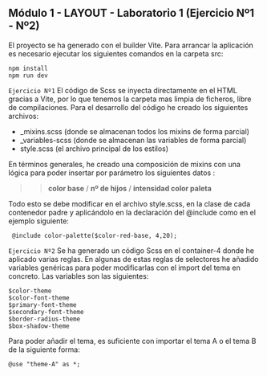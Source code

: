 ## Módulo 1 - LAYOUT - Laboratorio 1 (Ejercicio Nº1 - Nº2)

El proyecto se ha generado con el builder Vite.
Para arrancar la aplicación es necesario ejecutar los siguientes comandos en la carpeta src:
```
npm install
npm run dev
```

`Ejercicio Nº1`
El código de Scss se inyecta directamente en el HTML gracias a Vite, por lo que tenemos la carpeta mas limpia de ficheros, libre de compilaciones.
Para el desarrollo del código he creado los siguientes archivos:
- _mixins.scss (donde se almacenan todos los mixins de forma parcial)
- _variables-scss (donde se almacenan las variables de forma parcial)
- style.scss (el archivo principal de los estilos)

En términos generales, he creado una composición de mixins con una lógica para poder insertar por parámetro los siguientes datos :
>>**color base** / **nº de hijos** / **intensidad color paleta**

Todo esto se debe modificar en el archivo style.scss, en la clase de cada contenedor padre y aplicándolo en la declaración del @include como en el ejemplo siguiente:
```
 @include color-palette($color-red-base, 4,20);
```

`Ejercicio Nº2`
Se ha generado un código Scss en el container-4 donde he aplicado varias reglas.
En algunas de estas reglas de selectores he añadido variables genéricas para poder modificarlas con el import del tema en concreto. Las variables son las siguientes:

```
$color-theme
$color-font-theme
$primary-font-theme
$secondary-font-theme
$border-radius-theme
$box-shadow-theme
```

Para poder añadir el tema, es suficiente con importar el tema A o el tema B de la siguiente forma:

```
@use "theme-A" as *;
```